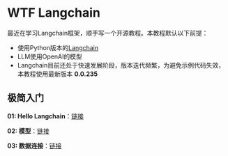 # WTF Langchain

最近在学习Langchain框架，顺手写一个开源教程。本教程默认以下前提：
- 使用Python版本的[Langchain](https://github.com/hwchase17/langchain)
- LLM使用OpenAI的模型
- Langchain目前还处于快速发展阶段，版本迭代频繁，为避免示例代码失效，本教程使用最新版本 **0.0.235**
## 极简入门

**01: Hello Langchain**：[链接](https://github.com/sugarforever/wtf-langchain/tree/main/01_Hello_Langchain)

**02: 模型**：[链接](https://github.com/sugarforever/wtf-langchain/tree/main/02_Models)

**03: 数据连接**：[链接](https://github.com/sugarforever/wtf-langchain/tree/main/03_Data_Connections)